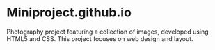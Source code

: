 # Miniproject.github.io
Photography project featuring a collection of images, developed using HTML5 and CSS. This project focuses on web design and layout.
